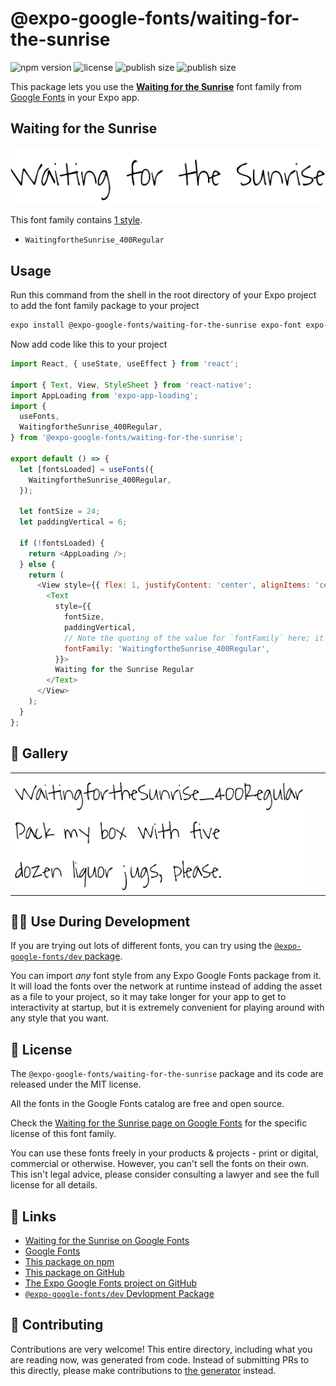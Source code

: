 # @expo-google-fonts/waiting-for-the-sunrise

![npm version](https://flat.badgen.net/npm/v/@expo-google-fonts/waiting-for-the-sunrise)
![license](https://flat.badgen.net/github/license/expo/google-fonts)
![publish size](https://flat.badgen.net/packagephobia/install/@expo-google-fonts/waiting-for-the-sunrise)
![publish size](https://flat.badgen.net/packagephobia/publish/@expo-google-fonts/waiting-for-the-sunrise)

This package lets you use the [**Waiting for the Sunrise**](https://fonts.google.com/specimen/Waiting+for+the+Sunrise) font family from [Google Fonts](https://fonts.google.com/) in your Expo app.

## Waiting for the Sunrise

![Waiting for the Sunrise](./font-family.png)

This font family contains [1 style](#-gallery).

- `WaitingfortheSunrise_400Regular`

## Usage

Run this command from the shell in the root directory of your Expo project to add the font family package to your project
```sh
expo install @expo-google-fonts/waiting-for-the-sunrise expo-font expo-app-loading
```

Now add code like this to your project
```js
import React, { useState, useEffect } from 'react';

import { Text, View, StyleSheet } from 'react-native';
import AppLoading from 'expo-app-loading';
import {
  useFonts,
  WaitingfortheSunrise_400Regular,
} from '@expo-google-fonts/waiting-for-the-sunrise';

export default () => {
  let [fontsLoaded] = useFonts({
    WaitingfortheSunrise_400Regular,
  });

  let fontSize = 24;
  let paddingVertical = 6;

  if (!fontsLoaded) {
    return <AppLoading />;
  } else {
    return (
      <View style={{ flex: 1, justifyContent: 'center', alignItems: 'center' }}>
        <Text
          style={{
            fontSize,
            paddingVertical,
            // Note the quoting of the value for `fontFamily` here; it expects a string!
            fontFamily: 'WaitingfortheSunrise_400Regular',
          }}>
          Waiting for the Sunrise Regular
        </Text>
      </View>
    );
  }
};

```

## 🔡 Gallery


||||
|-|-|-|
|![WaitingfortheSunrise_400Regular](./WaitingfortheSunrise_400Regular.ttf.png)||||


## 👩‍💻 Use During Development

If you are trying out lots of different fonts, you can try using the [`@expo-google-fonts/dev` package](https://github.com/expo/google-fonts/tree/master/font-packages/dev#readme).

You can import *any* font style from any Expo Google Fonts package from it. It will load the fonts
over the network at runtime instead of adding the asset as a file to your project, so it may take longer
for your app to get to interactivity at startup, but it is extremely convenient
for playing around with any style that you want.

## 📖 License

The `@expo-google-fonts/waiting-for-the-sunrise` package and its code are released under the MIT license.

All the fonts in the Google Fonts catalog are free and open source.

Check the [Waiting for the Sunrise page on Google Fonts](https://fonts.google.com/specimen/Waiting+for+the+Sunrise) for the specific license of this font family.

You can use these fonts freely in your products & projects - print or digital, commercial or otherwise. However, you can't sell the fonts on their own. This isn't legal advice, please consider consulting a lawyer and see the full license for all details.

## 🔗 Links

- [Waiting for the Sunrise on Google Fonts](https://fonts.google.com/specimen/Waiting+for+the+Sunrise)
- [Google Fonts](https://fonts.google.com/)
- [This package on npm](https://www.npmjs.com/package/@expo-google-fonts/waiting-for-the-sunrise)
- [This package on GitHub](https://github.com/expo/google-fonts/tree/master/font-packages/waiting-for-the-sunrise)
- [The Expo Google Fonts project on GitHub](https://github.com/expo/google-fonts)
- [`@expo-google-fonts/dev` Devlopment Package](https://github.com/expo/google-fonts/tree/master/font-packages/dev)

## 🤝 Contributing

Contributions are very welcome! This entire directory, including what you are reading now, was generated from code. Instead of submitting PRs to this directly, please make contributions to [the generator](https://github.com/expo/google-fonts/tree/master/packages/generator) instead.
